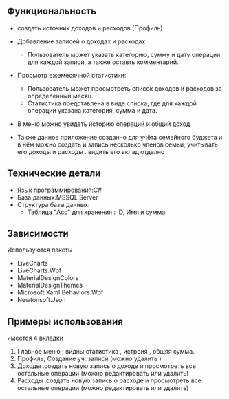 



## Функциональность

- создать источник доходов и расходов (Профиль)

- Добавление записей о доходах и расходах:
  - Пользователь может указать категорию, сумму и дату операции для каждой записи, а также оставть комментарий.
- Просмотр ежемесячной статистики:
  - Пользователь может просмотреть список доходов и расходов за определенный месяц.
  - Статистика представлена в виде списка, где для каждой операции указана категория, сумма и дата.
- В меню можно увидеть историю операций и общий доход
- Также данное приложение созданно для учёта семейного буджета и в нём можно создать и запись несколько членов семьи; учитывать его доходы и расходы . видить его вклад отделно 

## Технические детали

- Язык программирования:С#
- База данных:MSSQL Server
- Структура базы данных:
  - Таблица "Acc" для хранения : ID, Имя и сумма.





## Зависимости
 Используются пакеты
- LiveCharts
- LiveCharts.Wpf
- MaterialDesignColors
- MaterialDesignThemes
- Microsoft.Xaml.Behaviors.Wpf
- Newtonsoft.Json


## Примеры использования

имеется 4 вкладки 
  1. Главное меню ; видны статистика , истроия , общяя сумма.
  2. Профиль; Создание уч. записи (можно удалить )
  3. Доходы .создать новую запись о доходе и просмотреть все остальные операции (можно редактировать или удалить)
  4. Расходы .создать новую запись о расходе и просмотреть все остальные операции (можно редактировать или удалить)
